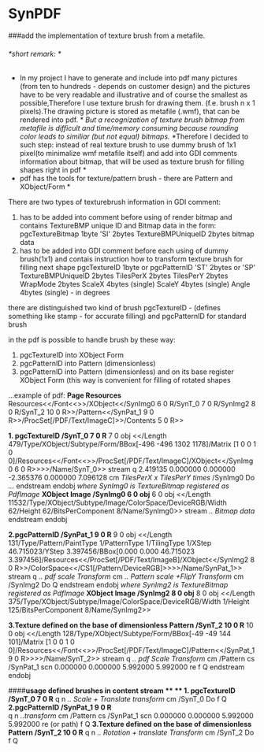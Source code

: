 SynPDF
======

###add the implementation of texture brush from a metafile.
###### *short remark: *
* In my project I have to generate and include into pdf many pictures (from ten to hundreds - depends on customer design) and the pictures have to be very readable and illustrative and of course the smallest as possible,Therefore I use texture brush for drawing them. (f.e. brush n x 1 pixels).The drawing picture is stored as metafile (.wmf), that can be rendered into pdf. *
*But a recognization of texture brush bitmap from metafile is difficult and time/memory consuming because rounding color leads to similiar (but not equal) bitmaps.*
*Therefore I decided to such step: instead of real texture brush to use dummy brush of 1x1 pixel(to minimalize wmf metafile itself) and add into GDI comments information about bitmap, that will be used as texture brush for filling shapes right in pdf *
* pdf has the tools for texture/pattern brush - there are Pattern and XObject/Form *

There are two types of texturebrush information in GDI comment:
1. has to be added into comment before using of render bitmap and contains TextureBMP unique ID and Bitmap data in the form:
     pgcTextureBitmap      1byte 
     'SI'                  2bytes
     TextureBMPUniqueID    2bytes
     bitmap data 
2. has to be added into GDI comment before each using of dummy brush(1x1) and contais instruction how to transform texture brush for filling next shape
     pgcTextureID         1byte    or pgcPatternID
     'ST'                 2bytes   or 'SP'
     TextureBMPUniqueID   2bytes 
     TilesPerX            2bytes
     TilesPerY            2bytes
     WrapMode             2bytes
     ScaleX               4bytes  (single)
     ScaleY               4bytes  (single)
     Angle                4bytes  (single) - in degrees

there are distinguished two kind of brush pgcTextureID - (defines something like stamp - for accurate filling) and pgcPatternID for standard brush 

in the pdf is possible to handle brush by these way:
1. pgcTextureID into XObject Form
2. pgcPatternID into Pattern (dimensionless)
3. pgcPatternID into Pattern (dimensionless) and on its base register XObject Form (this way is convenient for filling of  rotated shapes


...example of pdf:
 **Page Resources**
 Resources<</Font<<>>/XObject<</SynImg0 6 0 R/SynT_0 7 0 R/SynImg2 8 0 R/SynT_2 10 0 R>>/Pattern<</SynPat_1 9 0 R>>/ProcSet\[/PDF/Text/ImageC\]>>/Contents 5 0 R>>
  
  **1. pgcTextureID /SynT_0 7 0 R**
           7 0 obj
           <</Length 479/Type/XObject/Subtype/Form/BBox\[-496 -496 1302 1178\]/Matrix \[1 0 0 1 0 0\]/Resources<</Font<<>>/ProcSet\[/PDF/Text/ImageC\]/XObject<</SynImg0 6 0 R>>>>/Name/SynT_0>>
           stream
           q
           2.419135 0.000000 0.000000 -2.365376 0.000000 7.096128 cm
           *TilesPerX x TilesPerY times*
           /SynImg0 Do
           *...*
           endstream
           endobj
  *where SynImg0 is TextureBitmap registered as PdfImage*
  **XObject Image /SynImg0 6 0 obj**
            6 0 obj
            <</Length 11532/Type/XObject/Subtype/Image/ColorSpace/DeviceRGB/Width 62/Height 62/BitsPerComponent 8/Name/SynImg0>>
            stream
            *.. Bitmap data*
            endstream
            endobj
  
  **2.pgcPatternID  /SynPat_1 9 0 R**
             9 0 obj
             <</Length 131/Type/Pattern/PaintType 1/PatternType 1/TilingType 1/XStep 46.715023/YStep 3.397456/BBox\[0.000 0.000 46.715023 3.397456\]/Resources<</ProcSet\[/PDF/Text/ImageB\]/XObject<</SynImg2 8 0 R>>/ColorSpace<</CS1\[/Pattern/DeviceRGB\]>>>>/Name/SynPat_1>>
             stream
             q
             *.. pdf scale Transform* cm
             *.. Pattern scale +FlipY Transform* cm
             /SynImg2 Do
              Q
              endstream
              endobj
  *where SynImg2 is TextureBitmap registered as PdfImage*
  **XObject Image /SynImg2 8 0 obj**
              8 0 obj
              <</Length 375/Type/XObject/Subtype/Image/ColorSpace/DeviceRGB/Width 1/Height 125/BitsPerComponent 8/Name/SynImg2>>
  
  **3.Texture defined on the base of dimensionless Pattern /SynT_2 10 0 R**
              10 0 obj
              <</Length 128/Type/XObject/Subtype/Form/BBox\[-49 -49 144 101\]/Matrix \[1 0 0 1 0 0\]/Resources<</Font<<>>/ProcSet\[/PDF/Text/ImageC\]/Pattern<</SynPat_1 9 0 R>>>>/Name/SynT_2>>
              stream
              q
              *.. pdf Scale Transform* cm
              /Pattern cs
              /SynPat_1 scn
              0.000000 0.000000 5.992000 5.992000 re
              f
              Q
              endstream
              endobj
  
  
  ####**usage defined brushes in content stream **
  ** 1. pgcTextureID /SynT_0 7 0 R**
               q
               n
               *.. Scale + Translate transform*  cm
               /SynT_0 Do
               f
               Q
  **2.pgcPatternID  /SynPat_1 9 0 R**               
               q
               n
               *..transform*  cm
               /Pattern cs
               /SynPat_1 scn
               0.000000 0.000000 5.992000 5.992000 re     (or path)
               f
               Q
  **3.Texture defined on the base of dimensionless Pattern /SynT_2 10 0 R**
               q
               n
               *.. Rotation + translate Transform*  cm
               /SynT_2 Do
               f
               Q



